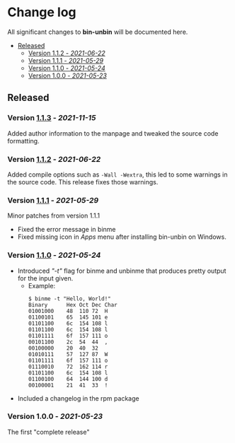 # Change log

All significant changes to **bin-unbin** will be documented here.

- [Released](#released)
  - [Version 1.1.2 - *2021-06-22*](#version-112---2021-06-22)
  - [Version 1.1.1 - *2021-05-29*](#version-111---2021-05-29)
  - [Version 1.1.0 - *2021-05-24*](#version-110---2021-05-24)
  - [Version 1.0.0 - *2021-05-23*](#version-100---2021-05-23)

## Released
### Version [1.1.3](https://github.com/nico-castell/bin-unbin/releases/tag/1.1.3) - *2021-11-15*
Added author information to the manpage and tweaked the source code formatting.

### Version [1.1.2](https://github.com/nico-castell/bin-unbin/releases/tag/1.1.2) - *2021-06-22*
Added compile options such as `-Wall -Wextra`, this led to some warnings in the source code. This release fixes those warnings.

### Version [1.1.1](https://github.com/nico-castell/bin-unbin/releases/tag/1.1.1) - *2021-05-29*
Minor patches from version 1.1.1
- Fixed the error message in binme
- Fixed missing icon in *Apps* menu after installing bin-unbin on Windows.

### Version [1.1.0](https://github.com/nico-castell/bin-unbin/releases/tag/1.1.0) - *2021-05-24*
- Introduced *"-t"* flag for binme and unbinme that produces pretty output for the input given.
  - Example:
    ```
    $ binme -t "Hello, World!"
    Binary  	Hex	Oct	Dec	Char
    01001000	48	110	72	H
    01100101	65	145	101	e
    01101100	6c	154	108	l
    01101100	6c	154	108	l
    01101111	6f	157	111	o
    00101100	2c	54	44	,
    00100000	20	40	32	 
    01010111	57	127	87	W
    01101111	6f	157	111	o
    01110010	72	162	114	r
    01101100	6c	154	108	l
    01100100	64	144	100	d
    00100001	21	41	33	!
    ```
- Included a changelog in the rpm package

### Version 1.0.0 - *2021-05-23*
The first "complete release"
